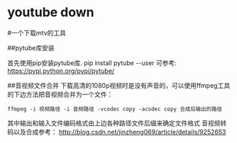 youtube down
==========

#一个下载mtv的工具

##pytube库安装

首先使用pip安装pytube库.
pip install pytube --user
可参考:
https://pypi.python.org/pypi/pytube/

##音视频文件合并
下载高清的1080p视频时是没有声音的，可以使用ffmpeg工具的下边方法把音视频合并为一个文件：
```
ffmpeg -i 视频路径 -i 音频路径 -vcodec copy -acodec copy 合成后输出的路径
```
其中输出和输入文件编码格式由上边各种路径文件后缀来确定文件格式
音视频转码以及合成参考：
http://blog.csdn.net/jinzheng069/article/details/9252653